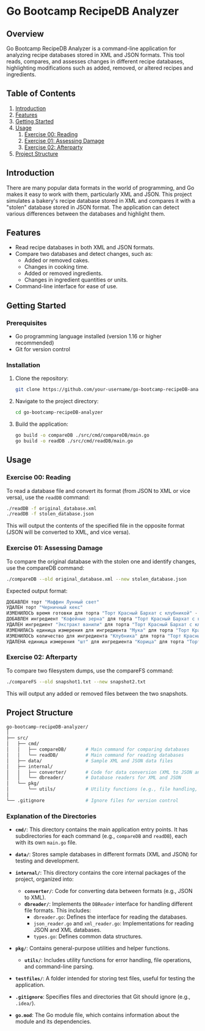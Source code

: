 # Go Bootcamp RecipeDB Analyzer

## Overview

Go Bootcamp RecipeDB Analyzer is a command-line application for analyzing recipe databases stored in XML and JSON formats. This tool reads, compares, and assesses changes in different recipe databases, highlighting modifications such as added, removed, or altered recipes and ingredients.

## Table of Contents

1. [Introduction](#introduction)
2. [Features](#features)
3. [Getting Started](#getting-started)
4. [Usage](#usage)
    1. [Exercise 00: Reading](#exercise-00-reading)
    2. [Exercise 01: Assessing Damage](#exercise-01-assessing-damage)
    3. [Exercise 02: Afterparty](#exercise-02-afterparty)
5. [Project Structure](#project-structure)

## Introduction

There are many popular data formats in the world of programming, and Go makes it easy to work with them, particularly XML and JSON. This project simulates a bakery's recipe database stored in XML and compares it with a "stolen" database stored in JSON format. The application can detect various differences between the databases and highlight them.

## Features

- Read recipe databases in both XML and JSON formats.
- Compare two databases and detect changes, such as:
    - Added or removed cakes.
    - Changes in cooking time.
    - Added or removed ingredients.
    - Changes in ingredient quantities or units.
- Command-line interface for ease of use.

## Getting Started

### Prerequisites

- Go programming language installed (version 1.16 or higher recommended)
- Git for version control

### Installation

1. Clone the repository:
    ```bash
    git clone https://github.com/your-username/go-bootcamp-recipeDB-analyzer.git
    ```
2. Navigate to the project directory:
    ```bash
    cd go-bootcamp-recipeDB-analyzer
    ```
3. Build the application:
    ```bash
    go build -o compareDB ./src/cmd/compareDB/main.go
    go build -o readDB ./src/cmd/readDB/main.go
    ```

## Usage

### Exercise 00: Reading

To read a database file and convert its format (from JSON to XML or vice versa), use the `readDB` command:

```bash
./readDB -f original_database.xml
./readDB -f stolen_database.json
```

This will output the contents of the specified file in the opposite format (JSON will be converted to XML, and vice versa).

### Exercise 01: Assessing Damage

To compare the original database with the stolen one and identify changes, use the compareDB command:

```bash
./compareDB --old original_database.xml --new stolen_database.json
```

Expected output format:
```rust
ДОБАВЛЕН торт "Маффин Лунный свет"
УДАЛЕН торт "Черничный кекс"
ИЗМЕНИЛОСЬ время готовки для торта "Торт Красный Бархат с клубникой" - "45 мин" вместо "40 мин"
ДОБАВЛЕН ингредиент "Кофейные зерна" для торта "Торт Красный Бархат с клубникой"
УДАЛЕН ингредиент "Экстракт ванили" для торта "Торт Красный Бархат с клубникой"
ИЗМЕНИЛАСЬ единица измерения для ингредиента "Мука" для торта "Торт Красный Бархат с клубникой" - "кружки" вместо "чашки"
ИЗМЕНИЛОСЬ количество для ингредиента "Клубника" для торта "Торт Красный Бархат с клубникой" - "8" вместо "7"
УДАЛЕНА единица измерения "шт" для ингредиента "Корица" для торта "Торт Красный Бархат с клубником"
```

### Exercise 02: Afterparty

To compare two filesystem dumps, use the compareFS command:

```bash
./compareFS --old snapshot1.txt --new snapshot2.txt
```

This will output any added or removed files between the two snapshots.

## Project Structure

```graphql
go-bootcamp-recipeDB-analyzer/
│
├── src/
│   ├── cmd/
│   │   ├── compareDB/       # Main command for comparing databases
│   │   └── readDB/          # Main command for reading databases
│   ├── data/                # Sample XML and JSON data files
│   ├── internal/
│   │   ├── converter/       # Code for data conversion (XML to JSON and vice versa)
│   │   └── dbreader/        # Database readers for XML and JSON
│   └── pkg/
│       └── utils/           # Utility functions (e.g., file handling, error handling)
│
└── .gitignore               # Ignore files for version control
```

### Explanation of the Directories

- **`cmd/`**: This directory contains the main application entry points. It has subdirectories for each command (e.g., `compareDB` and `readDB`), each with its own `main.go` file.

- **`data/`**: Stores sample databases in different formats (XML and JSON) for testing and development.

- **`internal/`**: This directory contains the core internal packages of the project, organized into:
    - **`converter/`**: Code for converting data between formats (e.g., JSON to XML).
    - **`dbreader/`**: Implements the `DBReader` interface for handling different file formats. This includes:
        - `dbreader.go`: Defines the interface for reading the databases.
        - `json_reader.go` and `xml_reader.go`: Implementations for reading JSON and XML databases.
        - `types.go`: Defines common data structures.

- **`pkg/`**: Contains general-purpose utilities and helper functions.
    - **`utils/`**: Includes utility functions for error handling, file operations, and command-line parsing.

- **`testfiles/`**: A folder intended for storing test files, useful for testing the application.

- **`.gitignore`**: Specifies files and directories that Git should ignore (e.g., `.idea/`).

- **`go.mod`**: The Go module file, which contains information about the module and its dependencies.
